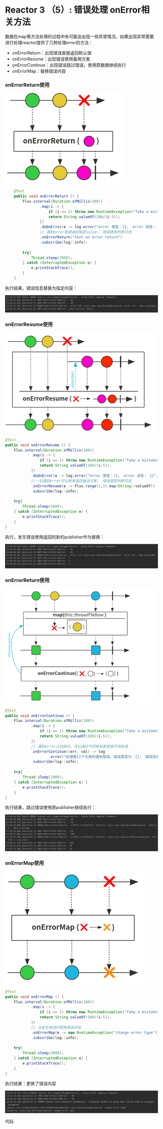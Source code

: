 # Reactor 3 （5）: 错误处理 onError相关方法

数据在map等方法处理的过程中有可能会出现一些异常情况，如果出现异常需要进行处理reactor提供了几种处理error的方法：

+ onErrorReturn：出现错误直接返回默认值
+ onErrorResume：出现错误使用备用方案
+ onErrorContinue：出现错误跳过错误，使用原数据继续执行
+ onErrorMap：替换错误内容

### onErrorReturn使用



![image-20200806134449177](README.assets/image-20200806134449177.png)

```java
    @Test
    public void onErrorReturn () {
        Flux.interval(Duration.ofMillis(100))
                .map(i -> {
                    if (i == 2) throw new RuntimeException("fake a mistake");
                    return String.valueOf(100/(i-5));
                })
                .doOnError(e -> log.error("error 类型：{}， error 消息： {}", e.getClass(),e.getMessage()))
                // 遇到error直接返回指定value， 错误类型判断可选
                .onErrorReturn("test on error return")
                .subscribe(log::info);

        try{
            Thread.sleep(2000);
        } catch (InterruptedException e) {
            e.printStackTrace();
        }
    }
```

执行结果，错误信息替换为指定内容：

![image-20200806134551225](README.assets/image-20200806134551225.png)

### onErrorResume使用

![image-20200806134717854](README.assets/image-20200806134717854.png)

```java
@Test
public void onErrorResume () {
    Flux.interval(Duration.ofMillis(100))
            .map(i -> {
                if (i == 2) throw new RuntimeException("fake a mistake");  // 设置两个错误，一个runtime错误，一个zero错误
                return String.valueOf(100/(i-5));
            })
            .doOnError(e -> log.error("error 类型：{}， error 消息： {}", e.getClass(),e.getMessage()))
            //一旦遇到error可以用来返回备选方案， 错误类型判断可选
            .onErrorResume(e -> Flux.range(1,3).map(String::valueOf))
            .subscribe(log::info);

    try{
        Thread.sleep(2000);
    } catch (InterruptedException e) {
        e.printStackTrace();
    }
}
```

执行，发生错误使用返回的新的publisher作为替换：

![image-20200806134851231](README.assets/image-20200806134851231.png)

### onErrorReturn使用

![image-20200806134933763](README.assets/image-20200806134933763.png)

```java
@Test
public void onErrorContinue () {
    Flux.interval(Duration.ofMillis(100))
            .map(i -> {
                if (i == 2) throw new RuntimeException("fake a mistake");
                return String.valueOf(100/(i-5));
            })
            // 遇到error之后跳过，可以通过不同错误类型做不同处理
            .onErrorContinue((err, val) -> log
                    .error("处理第{}个元素时遇到错误，错误类型为：{}， 错误信息为： {}", val, err.getClass(), err.getMessage()))
            .subscribe(log::info);

    try{
        Thread.sleep(2000);
    } catch (InterruptedException e) {
        e.printStackTrace();
    }
}
```

执行结果，跳过错误使用原publisher继续执行：

![image-20200806135024573](README.assets/image-20200806135024573.png)

### onErrorMap使用

![image-20200806135104713](README.assets/image-20200806135104713.png)

```java
@Test
public void onErrorMap () {
    Flux.interval(Duration.ofMillis(100))
            .map(i -> {
                if (i == 2) throw new RuntimeException("fake a mistake");
                return String.valueOf(100/(i-5));
            })
            // 当发生错误时更换错误内容
            .onErrorMap(e -> new RuntimeException("change error type"))
            .subscribe(log::info);

    try{
        Thread.sleep(2000);
    } catch (InterruptedException e) {
        e.printStackTrace();
    }
}
```

执行结果：更换了错误内容

![image-20200806135143295](README.assets/image-20200806135143295.png)



代码